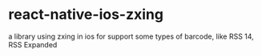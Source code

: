 # react-native-ios-zxing
a library using zxing in ios for support some types of barcode, like RSS 14, RSS Expanded

